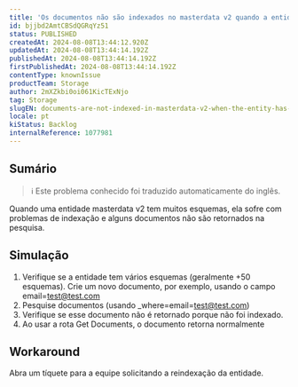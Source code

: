 ```yaml
---
title: 'Os documentos não são indexados no masterdata v2 quando a entidade tem vários esquemas'
id: bjjbd2AmtCBSdQGRqYz51
status: PUBLISHED
createdAt: 2024-08-08T13:44:12.920Z
updatedAt: 2024-08-08T13:44:14.192Z
publishedAt: 2024-08-08T13:44:14.192Z
firstPublishedAt: 2024-08-08T13:44:14.192Z
contentType: knownIssue
productTeam: Storage
author: 2mXZkbi0oi061KicTExNjo
tag: Storage
slugEN: documents-are-not-indexed-in-masterdata-v2-when-the-entity-has-multiple-schemas
locale: pt
kiStatus: Backlog
internalReference: 1077981
---
```


## Sumário

>ℹ️ Este problema conhecido foi traduzido automaticamente do inglês.


Quando uma entidade masterdata v2 tem muitos esquemas, ela sofre com problemas de indexação e alguns documentos não são retornados na pesquisa.

## Simulação



1. Verifique se a entidade tem vários esquemas (geralmente +50 esquemas). Crie um novo documento, por exemplo, usando o campo email=test@test.com
2. Pesquise documentos (usando _where=email=test@test.com)
3. Verifique se esse documento não é retornado porque não foi indexado.
4. Ao usar a rota Get Documents, o documento retorna normalmente

## Workaround


Abra um tíquete para a equipe solicitando a reindexação da entidade.





